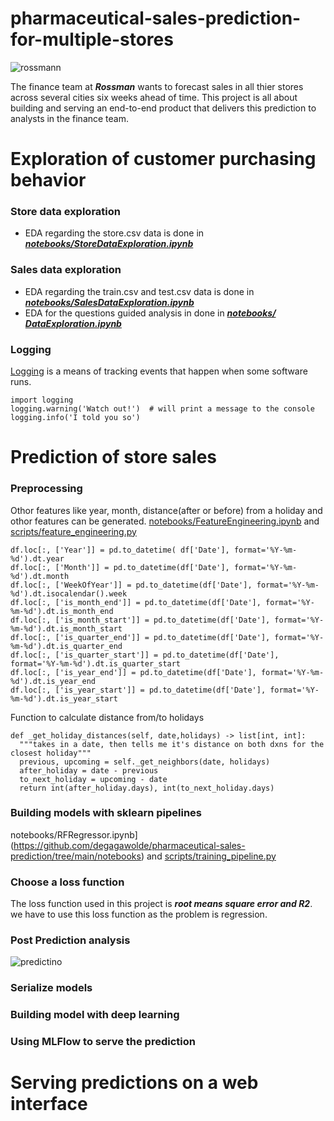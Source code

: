 # pharmaceutical-sales-prediction-for-multiple-stores
![rossmann](https://searchlogovector.com/wp-content/uploads/2020/04/rossmann-mein-drogeriemarkt-logo-vector.png)

The finance team at ***Rossman*** wants to forecast sales in all thier stores across several cities six weeks ahead of time. This project is all about building and serving an end-to-end product that delivers this prediction to analysts in the finance team.

# Exploration of customer purchasing behavior
### Store data exploration
- EDA regarding the store.csv data is done in [***notebooks/StoreDataExploration.ipynb***](https://github.com/degagawolde/pharmaceutical-sales-prediction/tree/main/notebooks)
### Sales data exploration
- EDA regarding the train.csv and test.csv data is done in [***notebooks/SalesDataExploration.ipynb***](https://github.com/degagawolde/pharmaceutical-sales-prediction/tree/main/notebooks)
- EDA for the questions guided analysis in done in [***notebooks/ DataExploration.ipynb***](https://github.com/degagawolde/pharmaceutical-sales-prediction/tree/main/notebooks)
### Logging
[Logging](https://docs.python.org/3/howto/logging.html) is a means of tracking events that happen when some software runs.
```
import logging
logging.warning('Watch out!')  # will print a message to the console
logging.info('I told you so')
```
# Prediction of store sales
### Preprocessing
Othor features like year, month, distance(after or before) from a holiday and othor features can be generated. [notebooks/FeatureEngineering.ipynb](https://github.com/degagawolde/pharmaceutical-sales-prediction/tree/main/notebooks) and [scripts/feature_engineering.py](https://github.com/degagawolde/pharmaceutical-sales-prediction/tree/main/scripts)
```
df.loc[:, ['Year']] = pd.to_datetime( df['Date'], format='%Y-%m-%d').dt.year
df.loc[:, ['Month']] = pd.to_datetime(df['Date'], format='%Y-%m-%d').dt.month
df.loc[:, ['WeekOfYear']] = pd.to_datetime(df['Date'], format='%Y-%m-%d').dt.isocalendar().week
df.loc[:, ['is_month_end']] = pd.to_datetime(df['Date'], format='%Y-%m-%d').dt.is_month_end
df.loc[:, ['is_month_start']] = pd.to_datetime(df['Date'], format='%Y-%m-%d').dt.is_month_start
df.loc[:, ['is_quarter_end']] = pd.to_datetime(df['Date'], format='%Y-%m-%d').dt.is_quarter_end
df.loc[:, ['is_quarter_start']] = pd.to_datetime(df['Date'], format='%Y-%m-%d').dt.is_quarter_start
df.loc[:, ['is_year_end']] = pd.to_datetime(df['Date'], format='%Y-%m-%d').dt.is_year_end
df.loc[:, ['is_year_start']] = pd.to_datetime(df['Date'], format='%Y-%m-%d').dt.is_year_start     
```
Function to calculate distance from/to holidays
```
def _get_holiday_distances(self, date,holidays) -> list[int, int]:
  """takes in a date, then tells me it's distance on both dxns for the closest holiday"""
  previous, upcoming = self._get_neighbors(date, holidays)
  after_holiday = date - previous
  to_next_holiday = upcoming - date
  return int(after_holiday.days), int(to_next_holiday.days)
```
### Building models with sklearn pipelines
notebooks/RFRegressor.ipynb](https://github.com/degagawolde/pharmaceutical-sales-prediction/tree/main/notebooks) and [scripts/training_pipeline.py](https://github.com/degagawolde/pharmaceutical-sales-prediction/tree/main/scripts)
### Choose a loss function
The loss function used in this project is ***root means square error and R2***. we have to use this loss function as the problem is regression.
### Post Prediction analysis
![predictino]()
### Serialize models
### Building model with deep learning 
### Using MLFlow to serve the prediction
# Serving predictions on a web interface
